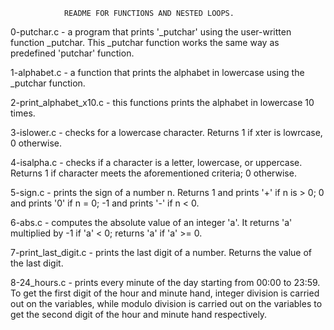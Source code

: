 				README FOR FUNCTIONS AND NESTED LOOPS.

0-putchar.c - a program that prints '\_putchar' using the user-written function \_putchar. This \_putchar function works the same way as predefined 'putchar' function.

1-alphabet.c - a function that prints the alphabet in lowercase using the \_putchar function.

2-print_alphabet_x10.c - this functions prints the alphabet in lowercase 10 times.

3-islower.c - checks for a lowercase character. Returns 1 if xter is lowrcase, 0 otherwise.

4-isalpha.c - checks if a character is a letter, lowercase, or uppercase. Returns 1 if character meets the aforementioned criteria; 0 otherwise.

5-sign.c - prints the sign of a number n. Returns 1 and prints '+' if n is > 0; 0 and prints '0' if n = 0; -1 and prints '-' if n < 0.

6-abs.c - computes the absolute value of an integer 'a'. It returns 'a'  multiplied by -1 if 'a' < 0; returns 'a' if 'a' >= 0.

7-print_last_digit.c - prints the last digit of a number. Returns the value of the last digit.

8-24_hours.c - prints every minute of the day starting from 00:00 to 23:59. To get the first digit of the hour and minute hand, integer division is carried out on the variables, while modulo division is carried out on the variables to get the second digit of the hour and minute hand respectively.



